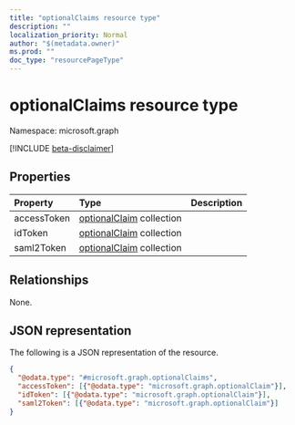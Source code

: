 ```yaml
---
title: "optionalClaims resource type"
description: ""
localization_priority: Normal
author: "$(metadata.owner)"
ms.prod: ""
doc_type: "resourcePageType"
---
```


# optionalClaims resource type

Namespace: microsoft.graph

[!INCLUDE [beta-disclaimer](../../includes/beta-disclaimer.md)]

## Properties

| Property    | Type                                                      | Description |
| :---------- | :-------------------------------------------------------- | :---------- |
| accessToken | [optionalClaim](../resources/optionalclaim.md) collection |             |
| idToken     | [optionalClaim](../resources/optionalclaim.md) collection |             |
| saml2Token  | [optionalClaim](../resources/optionalclaim.md) collection |             |

## Relationships

None.

## JSON representation

The following is a JSON representation of the resource.

<!-- {
  "blockType": "resource",
  "@odata.type": "microsoft.graph.optionalClaims",
}
-->

```json
{
  "@odata.type": "#microsoft.graph.optionalClaims",
  "accessToken": [{"@odata.type": "microsoft.graph.optionalClaim"}],
  "idToken": [{"@odata.type": "microsoft.graph.optionalClaim"}],
  "saml2Token": [{"@odata.type": "microsoft.graph.optionalClaim"}]
}
```
